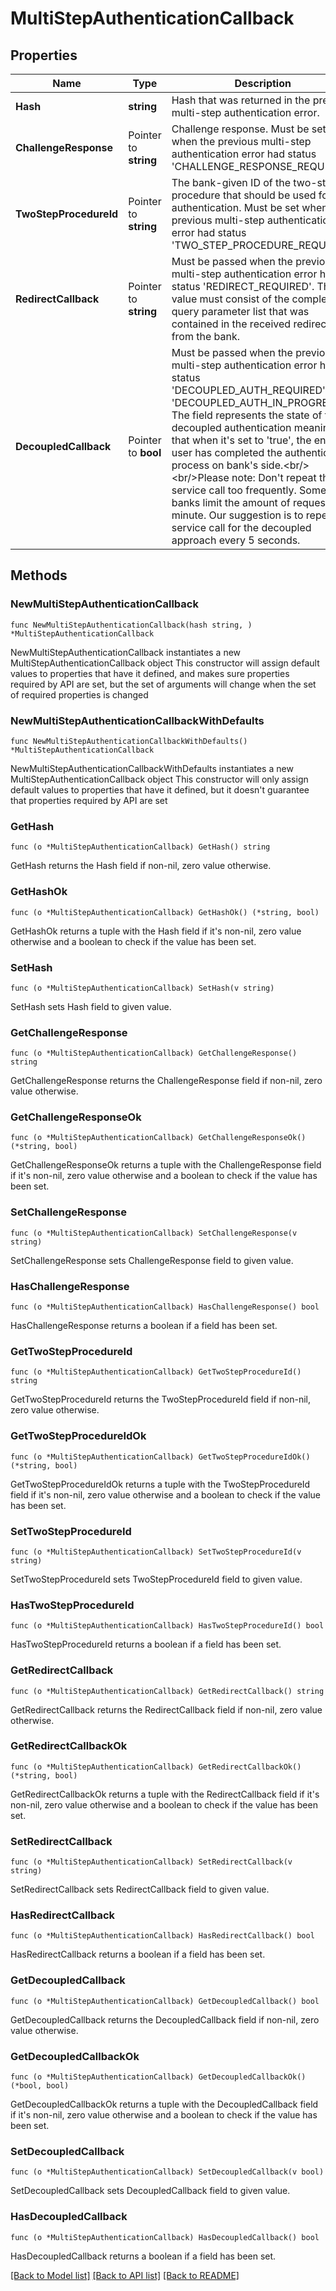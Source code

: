 # MultiStepAuthenticationCallback

## Properties

Name | Type | Description | Notes
------------ | ------------- | ------------- | -------------
**Hash** | **string** | Hash that was returned in the previous multi-step authentication error. | 
**ChallengeResponse** | Pointer to **string** | Challenge response. Must be set when the previous multi-step authentication error had status &#39;CHALLENGE_RESPONSE_REQUIRED&#39;. | [optional] 
**TwoStepProcedureId** | Pointer to **string** | The bank-given ID of the two-step-procedure that should be used for authentication. Must be set when the previous multi-step authentication error had status &#39;TWO_STEP_PROCEDURE_REQUIRED&#39;. | [optional] 
**RedirectCallback** | Pointer to **string** | Must be passed when the previous multi-step authentication error had status &#39;REDIRECT_REQUIRED&#39;. The value must consist of the complete query parameter list that was contained in the received redirect from the bank. | [optional] 
**DecoupledCallback** | Pointer to **bool** | Must be passed when the previous multi-step authentication error had status &#39;DECOUPLED_AUTH_REQUIRED&#39; or &#39;DECOUPLED_AUTH_IN_PROGRESS&#39;. The field represents the state of the decoupled authentication meaning that when it&#39;s set to &#39;true&#39;, the end-user has completed the authentication process on bank&#39;s side.&lt;br/&gt;&lt;br/&gt;Please note: Don&#39;t repeat the service call too frequently. Some banks limit the amount of requests per minute. Our suggestion is to repeat the service call for the decoupled approach every 5 seconds. | [optional] 

## Methods

### NewMultiStepAuthenticationCallback

`func NewMultiStepAuthenticationCallback(hash string, ) *MultiStepAuthenticationCallback`

NewMultiStepAuthenticationCallback instantiates a new MultiStepAuthenticationCallback object
This constructor will assign default values to properties that have it defined,
and makes sure properties required by API are set, but the set of arguments
will change when the set of required properties is changed

### NewMultiStepAuthenticationCallbackWithDefaults

`func NewMultiStepAuthenticationCallbackWithDefaults() *MultiStepAuthenticationCallback`

NewMultiStepAuthenticationCallbackWithDefaults instantiates a new MultiStepAuthenticationCallback object
This constructor will only assign default values to properties that have it defined,
but it doesn't guarantee that properties required by API are set

### GetHash

`func (o *MultiStepAuthenticationCallback) GetHash() string`

GetHash returns the Hash field if non-nil, zero value otherwise.

### GetHashOk

`func (o *MultiStepAuthenticationCallback) GetHashOk() (*string, bool)`

GetHashOk returns a tuple with the Hash field if it's non-nil, zero value otherwise
and a boolean to check if the value has been set.

### SetHash

`func (o *MultiStepAuthenticationCallback) SetHash(v string)`

SetHash sets Hash field to given value.


### GetChallengeResponse

`func (o *MultiStepAuthenticationCallback) GetChallengeResponse() string`

GetChallengeResponse returns the ChallengeResponse field if non-nil, zero value otherwise.

### GetChallengeResponseOk

`func (o *MultiStepAuthenticationCallback) GetChallengeResponseOk() (*string, bool)`

GetChallengeResponseOk returns a tuple with the ChallengeResponse field if it's non-nil, zero value otherwise
and a boolean to check if the value has been set.

### SetChallengeResponse

`func (o *MultiStepAuthenticationCallback) SetChallengeResponse(v string)`

SetChallengeResponse sets ChallengeResponse field to given value.

### HasChallengeResponse

`func (o *MultiStepAuthenticationCallback) HasChallengeResponse() bool`

HasChallengeResponse returns a boolean if a field has been set.

### GetTwoStepProcedureId

`func (o *MultiStepAuthenticationCallback) GetTwoStepProcedureId() string`

GetTwoStepProcedureId returns the TwoStepProcedureId field if non-nil, zero value otherwise.

### GetTwoStepProcedureIdOk

`func (o *MultiStepAuthenticationCallback) GetTwoStepProcedureIdOk() (*string, bool)`

GetTwoStepProcedureIdOk returns a tuple with the TwoStepProcedureId field if it's non-nil, zero value otherwise
and a boolean to check if the value has been set.

### SetTwoStepProcedureId

`func (o *MultiStepAuthenticationCallback) SetTwoStepProcedureId(v string)`

SetTwoStepProcedureId sets TwoStepProcedureId field to given value.

### HasTwoStepProcedureId

`func (o *MultiStepAuthenticationCallback) HasTwoStepProcedureId() bool`

HasTwoStepProcedureId returns a boolean if a field has been set.

### GetRedirectCallback

`func (o *MultiStepAuthenticationCallback) GetRedirectCallback() string`

GetRedirectCallback returns the RedirectCallback field if non-nil, zero value otherwise.

### GetRedirectCallbackOk

`func (o *MultiStepAuthenticationCallback) GetRedirectCallbackOk() (*string, bool)`

GetRedirectCallbackOk returns a tuple with the RedirectCallback field if it's non-nil, zero value otherwise
and a boolean to check if the value has been set.

### SetRedirectCallback

`func (o *MultiStepAuthenticationCallback) SetRedirectCallback(v string)`

SetRedirectCallback sets RedirectCallback field to given value.

### HasRedirectCallback

`func (o *MultiStepAuthenticationCallback) HasRedirectCallback() bool`

HasRedirectCallback returns a boolean if a field has been set.

### GetDecoupledCallback

`func (o *MultiStepAuthenticationCallback) GetDecoupledCallback() bool`

GetDecoupledCallback returns the DecoupledCallback field if non-nil, zero value otherwise.

### GetDecoupledCallbackOk

`func (o *MultiStepAuthenticationCallback) GetDecoupledCallbackOk() (*bool, bool)`

GetDecoupledCallbackOk returns a tuple with the DecoupledCallback field if it's non-nil, zero value otherwise
and a boolean to check if the value has been set.

### SetDecoupledCallback

`func (o *MultiStepAuthenticationCallback) SetDecoupledCallback(v bool)`

SetDecoupledCallback sets DecoupledCallback field to given value.

### HasDecoupledCallback

`func (o *MultiStepAuthenticationCallback) HasDecoupledCallback() bool`

HasDecoupledCallback returns a boolean if a field has been set.


[[Back to Model list]](../README.md#documentation-for-models) [[Back to API list]](../README.md#documentation-for-api-endpoints) [[Back to README]](../README.md)


